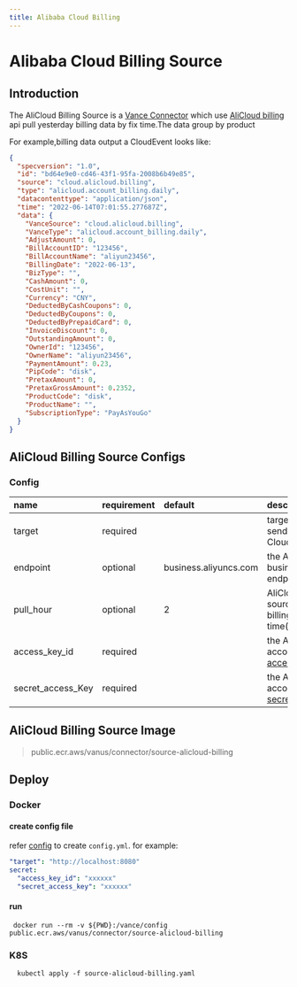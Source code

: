 ```yaml
---
title: Alibaba Cloud Billing
---
```


# Alibaba Cloud Billing Source

## Introduction

The AliCloud Billing Source is a [Vance Connector][vc] which use [AliCloud billing][alibill] api pull yesterday billing
data by fix time.The data group by product

For example,billing data output a CloudEvent looks like:

```json
{
  "specversion": "1.0",
  "id": "bd64e9e0-cd46-43f1-95fa-2008b6b49e85",
  "source": "cloud.alicloud.billing",
  "type": "alicloud.account_billing.daily",
  "datacontenttype": "application/json",
  "time": "2022-06-14T07:01:55.277687Z",
  "data": {
    "VanceSource": "cloud.alicloud.billing",
    "VanceType": "alicloud.account_billing.daily",
    "AdjustAmount": 0,
    "BillAccountID": "123456",
    "BillAccountName": "aliyun23456",
    "BillingDate": "2022-06-13",
    "BizType": "",
    "CashAmount": 0,
    "CostUnit": "",
    "Currency": "CNY",
    "DeductedByCashCoupons": 0,
    "DeductedByCoupons": 0,
    "DeductedByPrepaidCard": 0,
    "InvoiceDiscount": 0,
    "OutstandingAmount": 0,
    "OwnerId": "123456",
    "OwnerName": "aliyun23456",
    "PaymentAmount": 0.23,
    "PipCode": "disk",
    "PretaxAmount": 0,
    "PretaxGrossAmount": 0.2352,
    "ProductCode": "disk",
    "ProductName": "",
    "SubscriptionType": "PayAsYouGo"
  }
}
```

## AliCloud Billing Source Configs

### Config

| name                | requirement | default               | description                                               |
|:--------------------|:------------|:----------------------|:----------------------------------------------------------|
| target              | required    |                       | target URL will send CloudEvents to                       |
| endpoint            | optional    | business.aliyuncs.com | the AliCloud business api endpoint                        |
| pull_hour           | optional    | 2                     | AliCloud billing source pull billing data time(unit hour) |
| access_key_id       | required    |                       | the AliCloud account [accessKeyID][accessKey]             |
| secret_access_Key   | required    |                       | the AliCloud account [secretAccessKey][accessKey]         |

## AliCloud Billing Source Image

> public.ecr.aws/vanus/connector/source-alicloud-billing

## Deploy

### Docker

#### create config file

refer [config](#Config) to create `config.yml`. for example:

```yaml
"target": "http://localhost:8080"
secret:
  "access_key_id": "xxxxxx"
  "secret_access_key": "xxxxxx"
```

#### run

```shell
 docker run --rm -v ${PWD}:/vance/config public.ecr.aws/vanus/connector/source-alicloud-billing
```

### K8S

```shell
  kubectl apply -f source-alicloud-billing.yaml
```

[vc]: https://github.com/linkall-labs/vance-docs/blob/main/docs/concept.md
[alibill]: https://help.aliyun.com/document_detail/142608.html
[accessKey]: https://help.aliyun.com/document_detail/38738.html

